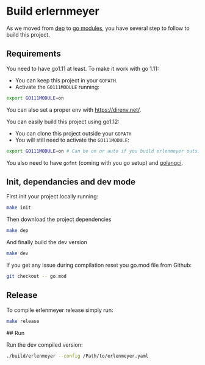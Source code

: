 # Build erlernmeyer

As we moved from [dep]() to [go modules](https://github.com/golang/go/wiki/Modules#example), you have several step to follow to build this project.

## Requirements

You need to have go1.11 at least. To make it work with go 1.11: 
- You can keep this project in your `GOPATH`. 
- Activate the `GO111MODULE` running:

```sh
export GO111MODULE=on  
```

You can also set a proper env with https://direnv.net/. 

You can easily build this project using go1.12: 
- You can clone this project outside your `GOPATH`
- You will still need to activate the `GO111MODULE`: 

```sh
export GO111MODULE=on # Can be on or auto if you build erlenmeyer outside your GOPATH
```

You also need to have `gofmt` (coming with you go setup) and [golangci](https://github.com/golangci/golangci-lint).

## Init, dependancies and dev mode

First init your project locally running:

```sh
make init
```

Then download the project dependencies

```sh
make dep
```

And finally build the dev version

```sh
make dev
```

If you get any issue during compilation reset you go.mod file from Github:

```sh
git checkout -- go.mod
```

## Release

To compile erlenmeyer release simply run:

```sh
make release
```

## Run

Run the dev compiled version:

```sh
./build/erlenmeyer --config /Path/to/erlenmeyer.yaml
```
